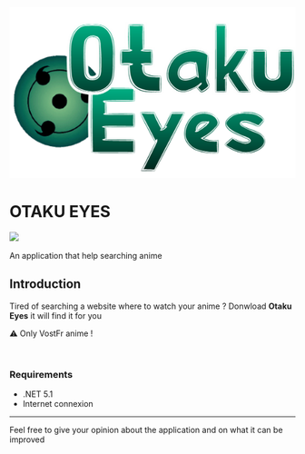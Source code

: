 ![](https://raw.githubusercontent.com/Wongt8/OtakuEyesGitV/main/Resources/OtakuEyesLogo.png "Banner")


# OTAKU EYES
<img src="https://img.shields.io/badge/Csharp-.NET-brightgreen.svg?style=plastic">

An application that help searching anime



## Introduction
Tired of searching a website where to watch your anime ?
Donwload **Otaku Eyes** it will find it for you


⚠️ Only VostFr anime !


</br>

### Requirements
* .NET 5.1
* Internet connexion



----

Feel free to give your opinion about the application and on what it can be improved

